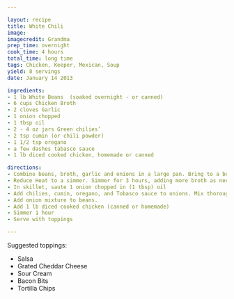 ```yaml
---

layout: recipe
title: White Chili
image:
imagecredit: Grandma
prep_time: overnight
cook_time: 4 hours
total_time: long time
tags: Chicken, Keeper, Mexican, Soup
yield: 8 servings 
date: January 14 2013

ingredients:
- 1 lb White Beans  (soaked overnight - or canned)
- 6 cups Chicken Broth
- 2 cloves Garlic
- 1 onion chopped
- 1 tbsp oil
- 2 - 4 oz jars Green chilies’
- 2 tsp cumin (or chili powder)
- 1 1/2 tsp oregano
- a few dashes tabasco sauce
- 1 lb diced cooked chicken, homemade or canned

directions:
- Combine beans, broth, garlic and onions in a large pan. Bring to a boil.
- Reduce Heat to a simmer. Simmer for 3 hours, adding more broth as necessary.
- In skillet, saute 1 onion chopped in (1 tbsp) oil
- Add chilies, cumin, oregano, and Tobasco sauce to onions. Mix thoroughly over heat.
- Add onion mixture to beans.
- Add 1 lb diced cooked chicken (canned or homemade)
- Simmer 1 hour
- Serve with toppings

---
```


Suggested toppings:

- Salsa
- Grated Cheddar Cheese
- Sour Cream
- Bacon Bits
- Tortilla Chips

